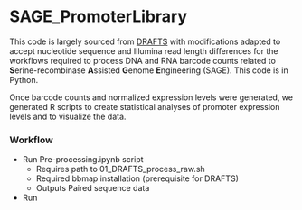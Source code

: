 # SAGE_PromoterLibrary
This code is largely sourced from [DRAFTS](https://github.com/ssyim/DRAFTS) with modifications adapted to accept nucleotide sequence and Illumina read length differences for the workflows required to process DNA and RNA barcode counts related to **S**erine-recombinase **A**ssisted **G**enome **E**ngineering (SAGE). This code is in Python.

Once barcode counts and normalized expression levels were generated, we generated R scripts to create statistical analyses of promoter expression levels and to visualize the data.


### Workflow

* Run Pre-processing.ipynb script
  * Requires path to 01_DRAFTS_process_raw.sh
  * Required bbmap installation (prerequisite for DRAFTS)
  * Outputs Paired sequence data
* Run 
